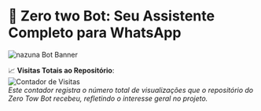 # 🤖 Zero two Bot: Seu Assistente Completo para WhatsApp

![nazuna Bot Banner](https://raw.githubusercontent.com/Animes-web/nazuna/main/dados/midias/menu.jpg)

📈 **Visitas Totais ao Repositório**:  
![Contador de Visitas](https://count.getloli.com/@zero-tow-bot?name=zero-tow-bot&theme=booru-lewd&padding=8&offset=0&align=top&scale=2&pixelated=1&darkmode=1)  
*Este contador registra o número total de visualizações que o repositório do Zero Tow Bot recebeu, refletindo o interesse geral no projeto.*
